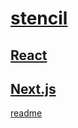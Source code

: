 # [stencil](https://stenciljs.com)

## [React](https://reactjs.org)

## [Next.js](https://nextjs.org)

[readme](../README.md)
